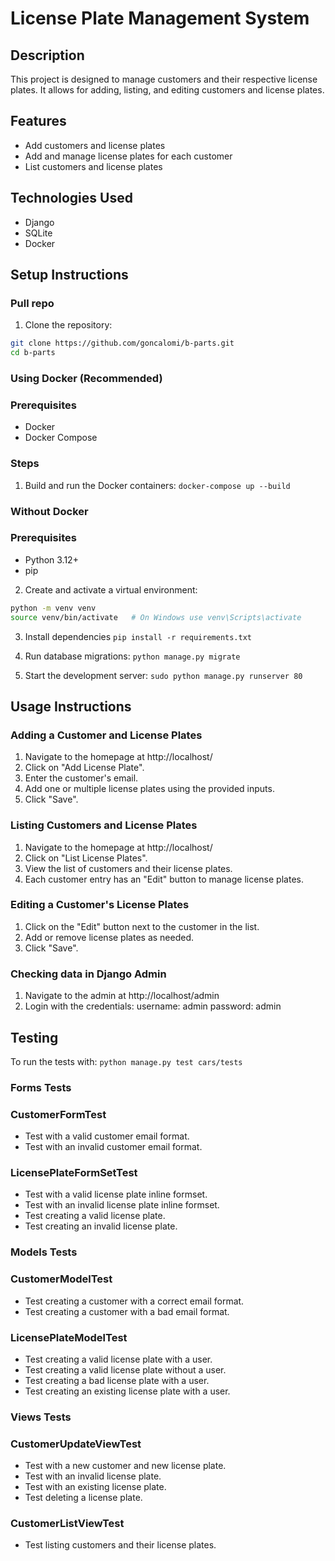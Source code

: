 # License Plate Management System

## Description
This project is designed to manage customers and their respective license plates. It allows for adding, listing, and editing customers and license plates.

## Features
- Add customers and license plates
- Add and manage license plates for each customer
- List customers and license plates

## Technologies Used
- Django
- SQLite
- Docker

## Setup Instructions
### Pull repo
1. Clone the repository:
```sh
git clone https://github.com/goncalomi/b-parts.git
cd b-parts
```
### Using Docker (Recommended)
### Prerequisites
- Docker
- Docker Compose

### Steps
1. Build and run the Docker containers:
`docker-compose up --build`
### Without Docker
### Prerequisites
- Python 3.12+
- pip

2. Create and activate a virtual environment:
```sh
python -m venv venv
source venv/bin/activate   # On Windows use venv\Scripts\activate
```

3. Install dependencies
`pip install -r requirements.txt`

4. Run database migrations:
`python manage.py migrate`

5. Start the development server:
`sudo python manage.py runserver 80`

## Usage Instructions

### Adding a Customer and License Plates
1. Navigate to the homepage at http://localhost/
2. Click on "Add License Plate".
3. Enter the customer's email.
4. Add one or multiple license plates using the provided inputs.
5. Click "Save".

### Listing Customers and License Plates
1. Navigate to the homepage at http://localhost/
2. Click on "List License Plates".
3. View the list of customers and their license plates.
4. Each customer entry has an "Edit" button to manage license plates.

### Editing a Customer's License Plates
1. Click on the "Edit" button next to the customer in the list.
2. Add or remove license plates as needed.
4. Click "Save".

### Checking data in Django Admin
1. Navigate to the admin at http://localhost/admin
2. Login with the credentials:
    username: admin
    password: admin

## Testing

To run the tests with:
`python manage.py test cars/tests`
    
### Forms Tests
### CustomerFormTest
- Test with a valid customer email format.
- Test with an invalid customer email format.

### LicensePlateFormSetTest
- Test with a valid license plate inline formset.
- Test with an invalid license plate inline formset.
- Test creating a valid license plate.
- Test creating an invalid license plate.

### Models Tests
### CustomerModelTest
- Test creating a customer with a correct email format.
- Test creating a customer with a bad email format.

### LicensePlateModelTest
- Test creating a valid license plate with a user.
- Test creating a valid license plate without a user.
- Test creating a bad license plate with a user.
- Test creating an existing license plate with a user.

### Views Tests
### CustomerUpdateViewTest
- Test with a new customer and new license plate.
- Test with an invalid license plate.
- Test with an existing license plate.
- Test deleting a license plate.

### CustomerListViewTest
- Test listing customers and their license plates.


